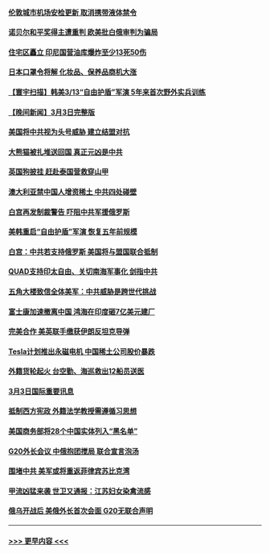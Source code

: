 #### [伦敦城市机场安检更新 取消携带液体禁令](../pages/prog202/a103661944.md?t=03041543) 
#### [诺贝尔和平奖得主遭重判 欧美批白俄审判为骗局](../pages/prog202/a103661940.md?t=03041543) 
#### [住宅区矗立 印尼国营油库爆炸至少13死50伤](../pages/prog202/a103661935.md?t=03041543) 
#### [日本口罩令将解 化妆品、保养品商机大涨](../pages/prog202/a103661930.md?t=03041543) 
#### [【寰宇扫描】韩美3/13“自由护盾”军演 5年来首次野外实兵训练](../pages/prog202/a103661851.md?t=03041543) 
#### [【晚间新闻】3月3日完整版](../pages/prog202/a103661860.md?t=03041543) 
#### [美国将中共视为头号威胁 建立结盟对抗](../pages/prog202/a103661850.md?t=03041543) 
#### [大熊猫被扎堆送回国 真正元凶是中共](../pages/prog202/a103661731.md?t=03041543) 
#### [英国狗披挂 赶赴泰国营救穿山甲](../pages/prog202/a103661730.md?t=03041543) 
#### [澳大利亚禁中国人增资稀土 中共四处碰壁](../pages/prog202/a103661722.md?t=03041543) 
#### [白宫再发制裁警告 吓阻中共军援俄罗斯](../pages/prog202/a103661717.md?t=03041543) 
#### [美韩重启“自由护盾”军演 恢复五年前规模](../pages/prog202/a103661521.md?t=03041543) 
#### [白宫：中共若支持俄罗斯 美国将与盟国联合抵制](../pages/prog202/a103661520.md?t=03041543) 
#### [QUAD支持印太自由、关切南海军事化 剑指中共](../pages/prog202/a103661517.md?t=03041543) 
#### [五角大楼致信全体美军：中共威胁是跨世代挑战](../pages/prog202/a103661516.md?t=03041543) 
#### [富士康加速撤离中国 鸿海在印度砸7亿美元建厂](../pages/prog202/a103661381.md?t=03041543) 
#### [完美合作 美英联手缴获伊朗反坦克导弹](../pages/prog202/a103661299.md?t=03041543) 
#### [Tesla计划推出永磁电机 中国稀土公司股价暴跌](../pages/prog202/a103661296.md?t=03041543) 
#### [外籍货轮起火 台空勤、海巡救出12船员送医](../pages/prog202/a103661306.md?t=03041543) 
#### [3月3日国际重要讯息](../pages/prog202/a103661304.md?t=03041543) 
#### [抵制西方宪政 外籍法学教授需遵循习思想](../pages/prog202/a103661293.md?t=03041543) 
#### [美国商务部将28个中国实体列入“黑名单”](../pages/prog202/a103661270.md?t=03041543) 
#### [G20外长会议 中俄抱团搅局 联合宣言泡汤](../pages/prog202/a103661173.md?t=03041543) 
#### [围堵中共 美军或将重返菲律宾苏比克湾](../pages/prog202/a103661152.md?t=03041543) 
#### [甲流凶猛来袭 世卫又通报：江苏妇女染禽流感](../pages/prog202/a103661158.md?t=03041543) 
#### [俄乌开战后 美俄外长首次会面 G20无联合声明](../pages/prog202/a103661150.md?t=03041543) 

----
#### [ >>> 更早内容 <<< ](../indexes/prog202-earlier.md)

